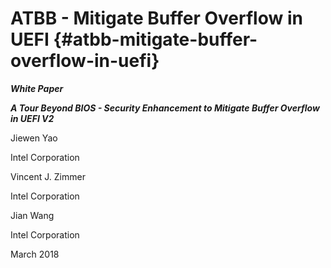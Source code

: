 # ATBB - Mitigate Buffer Overflow in UEFI {#atbb-mitigate-buffer-overflow-in-uefi}

_**White Paper**_

_**A Tour Beyond BIOS - Security Enhancement to Mitigate Buffer Overflow in UEFI V2**_

Jiewen Yao

Intel Corporation

Vincent J. Zimmer

Intel Corporation

Jian Wang

Intel Corporation

March 2018